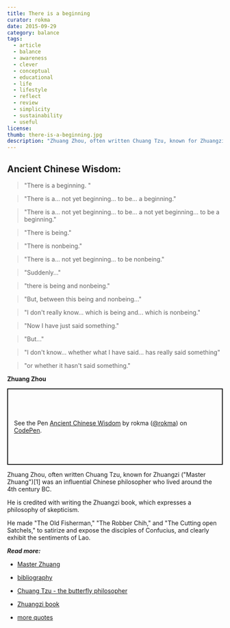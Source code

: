 ```yaml
---
title: There is a beginning
curator: rokma
date: 2015-09-29
category: balance
tags:
  - article
  - balance
  - awareness
  - clever
  - conceptual
  - educational
  - life
  - lifestyle
  - reflect
  - review
  - simplicity
  - sustainability
  - useful
license:
thumb: there-is-a-beginning.jpg
description: "Zhuang Zhou, often written Chuang Tzu, known for Zhuangzi was an influential Chinese philosopher who lived around the 4th century BC. He is credited with writing the Zhuangzi book, which expresses a philosophy of skepticism."
---
```


## Ancient Chinese Wisdom:

>"There is a beginning. "

>"There is a... not yet beginning... to be... a beginning."

>"There is a... not yet beginning... to be... a not yet beginning... to be a beginning."

>"There is being."

>"There is nonbeing."

>"There is a... not yet beginning... to be nonbeing."

>"Suddenly..."

>"there is being and nonbeing."

>"But, between this being and nonbeing..."

>"I don't really know... which is being and... which is nonbeing."

>"Now I have just said something."

>"But..."

>"I don't know... whether what I have said... has really said something"

>"or whether it hasn't said something."

**Zhuang Zhou**

<p class="codepen" data-height="178" data-theme-id="light" data-default-tab="html,result" data-user="rokma" data-slug-hash="yYgaZa" data-preview="true" style="height: 178px; box-sizing: border-box; display: flex; align-items: center; justify-content: center; border: 2px solid; margin: 1em 0; padding: 1em;" data-pen-title="Ancient Chinese Wisdom">
  <span>See the Pen <a href="https://codepen.io/rokma/pen/yYgaZa">
  Ancient Chinese Wisdom</a> by rokma (<a href="https://codepen.io/rokma">@rokma</a>)
  on <a href="https://codepen.io">CodePen</a>.</span>
</p>
<script async src="https://static.codepen.io/assets/embed/ei.js"></script>

Zhuang Zhou, often written Chuang Tzu, known for Zhuangzi ("Master Zhuang")[1] was an influential Chinese philosopher who lived around the 4th century BC.

He is credited with writing the Zhuangzi book, which expresses a philosophy of skepticism.

He made "The Old Fisherman," "The Robber Chih," and "The Cutting open Satchels," to satirize and expose the disciples of Confucius, and clearly exhibit the sentiments of Lao.


_**Read more:**_

- [Master Zhuang](https://en.wikipedia.org/wiki/Zhuang_Zhou)

- [bibliography](http://nothingistic.org/library/chuangtzu/)

- [Chuang Tzu - the butterfly philosopher](http://www.pantheism.net/paul/history/chuang-tzu.htm)

- [Zhuangzi book](https://en.wikipedia.org/wiki/Zhuangzi_(book))

- [more quotes](https://www.goodreads.com/author/quotes/149093.Zhuangzi)
